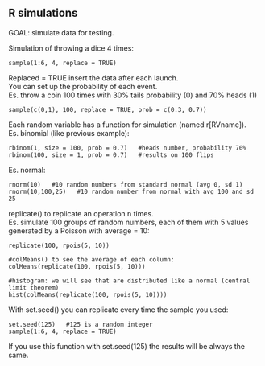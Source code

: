 ## R simulations

GOAL: simulate data for testing.  

Simulation of throwing a dice 4 times:
```
sample(1:6, 4, replace = TRUE)   
``` 

Replaced = TRUE insert the data after each launch.  
You can set up the probability of each event.  
Es. throw a coin 100 times with 30% tails probability (0) and 70% heads (1)
``` 
sample(c(0,1), 100, replace = TRUE, prob = c(0.3, 0.7))
``` 
Each random variable has a function for simulation (named r[RVname]).  
Es. binomial (like previous example):
``` 
rbinom(1, size = 100, prob = 0.7)   #heads number, probability 70%
rbinom(100, size = 1, prob = 0.7)   #results on 100 flips
``` 
Es. normal:
``` 
rnorm(10)   #10 random numbers from standard normal (avg 0, sd 1)
rnorm(10,100,25)   #10 random number from normal with avg 100 and sd 25
``` 
replicate() to replicate an operation n times.  
Es. simulate 100 groups of random numbers, each of them with 5 values generated by a Poisson with average = 10:
``` 
replicate(100, rpois(5, 10))

#colMeans() to see the average of each column:
colMeans(replicate(100, rpois(5, 10)))

#histogram: we will see that are distributed like a normal (central limit theorem)
hist(colMeans(replicate(100, rpois(5, 10))))
``` 

With set.seed() you can replicate every time the sample you used:
``` 
set.seed(125)   #125 is a random integer
sample(1:6, 4, replace = TRUE)
``` 
If you use this function with set.seed(125) the results will be always the same.